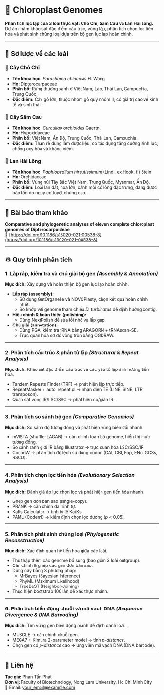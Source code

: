 # 🌿 Chloroplast Genomes

**Phân tích lục lạp của 3 loài thực vật: Chò Chỉ, Sâm Cau và Lan Hài Lông.**  
Dự án nhằm khảo sát đặc điểm cấu trúc, vùng lặp, phân tích chọn lọc tiến hóa và phát sinh chủng loại dựa trên bộ gen lục lạp hoàn chỉnh.

---

## 🧭 Sơ lược về các loài

### 🌳 Cây Chò Chỉ  
- **Tên khoa học:** *Parashorea chinensis* H. Wang  
- **Họ:** Dipterocarpaceae  
- **Phân bố:** Rừng thường xanh ở Việt Nam, Lào, Thái Lan, Campuchia, Trung Quốc.  
- **Đặc điểm:** Cây gỗ lớn, thuộc nhóm gỗ quý nhóm II, có giá trị cao về kinh tế và sinh thái.  

### 🌿 Cây Sâm Cau  
- **Tên khoa học:** *Curculigo orchioides* Gaertn.  
- **Họ:** Hypoxidaceae  
- **Phân bố:** Việt Nam, Ấn Độ, Trung Quốc, Thái Lan, Campuchia.  
- **Đặc điểm:** Thân rễ dùng làm dược liệu, có tác dụng tăng cường sinh lực, chống oxy hóa và kháng viêm.  

### 🌸 Lan Hài Lông  
- **Tên khoa học:** *Paphiopedilum hirsutissimum* (Lindl. ex Hook. f.) Stein  
- **Họ:** Orchidaceae  
- **Phân bố:** Vùng núi Tây Bắc Việt Nam, Trung Quốc, Myanmar, Ấn Độ.  
- **Đặc điểm:** Loài lan đất, hoa lớn, cánh môi có lông đặc trưng, đang được bảo tồn do nguy cơ tuyệt chủng cao.  

---

## 📄 Bài báo tham khảo

**Comparative and phylogenetic analyses of eleven complete chloroplast genomes of Dipterocarpoideae**  
🔗 [https://doi.org/10.1186/s13020-021-00538-8](https://doi.org/10.1186/s13020-021-00538-8)

---

## ⚙️ Quy trình phân tích

### 1. Lắp ráp, kiểm tra và chú giải bộ gen *(Assembly & Annotation)*  
**Mục đích:** Xây dựng và hoàn thiện bộ gen lục lạp hoàn chỉnh.  
- **Lắp ráp (assembly):**  
  - Sử dụng GetOrganelle và NOVOPlasty, chọn kết quả hoàn chỉnh nhất.  
  - So khớp với genome tham chiếu *D. turbinatus* để định hướng contig.  
- **Hiệu chỉnh & hoàn thiện (polishing):**  
  - Dùng NextPolish để sửa lỗi nhỏ và lấp gap.  
- **Chú giải (annotation):**  
  - Dùng PGA, kiểm tra tRNA bằng ARAGORN + tRNAscan-SE.  
  - Trực quan hóa sơ đồ vòng tròn bằng OGDRAW.  

---

### 2. Phân tích cấu trúc & phần tử lặp *(Structural & Repeat Analysis)*  
**Mục đích:** Khảo sát đặc điểm cấu trúc và các yếu tố lặp ảnh hưởng tiến hóa.  
- Tandem Repeats Finder (TRF) → phát hiện lặp trực tiếp.  
- RepeatMasker + auto_repeat.pl → nhận diện TE (LINE, SINE, LTR, transposon).  
- Quan sát vùng IR/LSC/SSC → phát hiện co/giãn IR.  

---

### 3. Phân tích so sánh bộ gen *(Comparative Genomics)*  
**Mục đích:** So sánh độ tương đồng và phát hiện vùng biến đổi nhanh.  
- mVISTA (shuffle-LAGAN) → căn chỉnh toàn bộ genome, hiển thị mức tương đồng.  
- So sánh ranh giới IR bằng Illustrator → trực quan hóa LSC/SSC/IR.  
- CodonW → phân tích độ lệch sử dụng codon (CAI, CBI, Fop, ENc, GC3s, RSCU).  

---

### 4. Phân tích chọn lọc tiến hóa *(Evolutionary Selection Analysis)*  
**Mục đích:** Đánh giá áp lực chọn lọc và phát hiện gen tiến hóa nhanh.  
- Ghép gen đơn bản sao (single-copy).  
- PRANK → căn chỉnh đa trình tự.  
- KaKs Calculator → tính tỷ lệ Ka/Ks.  
- PAML (Codeml) → kiểm định chọn lọc dương (*p* < 0.05).  

---

### 5. Phân tích phát sinh chủng loại *(Phylogenetic Reconstruction)*  
**Mục đích:** Xác định quan hệ tiến hóa giữa các loài.  
- Thu thập thêm các genome bổ sung (bao gồm 3 loài outgroup).  
- Căn chỉnh & ghép các gen đơn bản sao.  
- Dựng cây bằng 3 phương pháp:  
  - MrBayes (Bayesian Inference)  
  - PhyML (Maximum Likelihood)  
  - TreeBeST (Neighbor-Joining)  
- Thực hiện bootstrap 100 lần để xác thực nhánh.  

---

### 6. Phân tích biến động chuỗi và mã vạch DNA *(Sequence Divergence & DNA Barcoding)*  
**Mục đích:** Tìm vùng gen biến động mạnh để định danh loài.  
- MUSCLE → căn chỉnh chuỗi gen.  
- MEGA7 + Kimura 2-parameter model → tính *p-distance*.  
- Chọn gen có *p-distance* cao → ứng viên mã vạch DNA (DNA barcode).  

---

## 🧬 Liên hệ
**Tác giả:** Phan Tấn Phát  
**Đơn vị:** Faculty of Biotechnology, Nong Lam University, Ho Chi Minh City  
📧 Email: [your_email@example.com](mailto:your_email@example.com)

